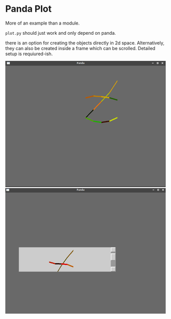 # Panda Plot

More of an example than a module.

`plot.py` should just work and only depend on panda.

there is an option for creating the objects directly in 2d space.
Alternatively, they can also be created inside a frame which can be 
scrolled. Detailed setup is requiured-ish.

![Hello](panda_plot_screen1.png)
![Hello](panda_plot_screen2.png)
